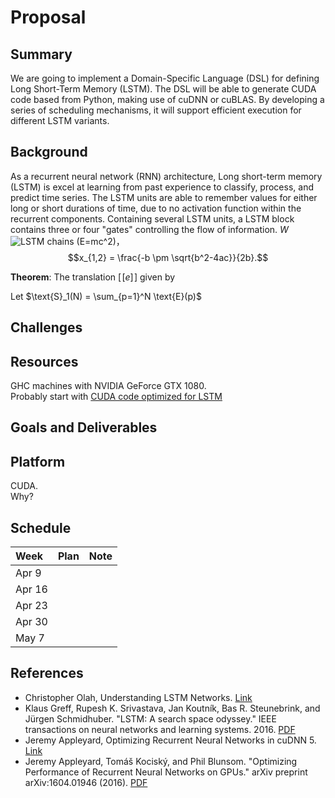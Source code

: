 # Proposal

## Summary
<!--Summarize your project in no more than 2-3 sentences. Describe what you plan to do and what parallel systems you will be working with. -->

We are going to implement a Domain-Specific Language (DSL) for defining Long Short-Term Memory (LSTM). The DSL will be able to generate CUDA code based from Python, making use of cuDNN or cuBLAS. By developing a series of scheduling mechanisms, it will support efficient execution for different LSTM variants.

## Background
<!--If your project involves accelerating a compute-intensive application, describe the application or piece of the application you are going to implement in more detail. This description need only be a few paragraphs. It might be helpful to include a block diagram or pseudocode of the basic idea. An important detail is what aspects of the problem might benefit from parallelism? and why?-->
As a recurrent neural network (RNN) architecture, Long short-term memory (LSTM) is excel at learning from past experience to classify, process, and predict time series. The LSTM units are able to remember values for either long or short durations of time, due to no activation function within the recurrent components. Containing several LSTM units, a LSTM block contains three or four "gates" controlling the flow of information.  $W$
![LSTM chains](http://colah.github.io/posts/2015-08-Understanding-LSTMs/img/LSTM3-chain.png)
(E=mc^2)，$$x_{1,2} = \frac{-b \pm \sqrt{b^2-4ac}}{2b}.$$

**Theorem**: The translation $[\![e]\!]$ given by

Let $\text{S}_1(N) = \sum_{p=1}^N \text{E}(p)$



## Challenges
<!--Describe why the problem is challenging. What aspects of the problem might make it difficult to parallelize? In other words, what to you hope to learn by doing the project?

- Describe the workload: what are the dependencies, what are its memory access characteristics? (is there locality? is there a high communication to computation ratio?), is there divergent execution?
- Describe constraints: What are the properties of the system that make mapping the workload to it challenging?
-->

## Resources
<!--Describe the resources (type of computers, starter code, etc.) you will use. What code base will you start from? Are you starting from scratch or using an existing piece of code? Is there a book or paper that you are using as a reference (if so, provide a citation)? Are there any other resources you need, but haven't figured out how to obtain yet? Could you benefit from access to any special machines?-->

GHC machines with NVIDIA GeForce GTX 1080.  
Probably start with [CUDA code optimized for LSTM](https://github.com/parallel-forall/code-samples/tree/master/posts/rnn)

## Goals and Deliverables
<!--Describe the deliverables or goals of your project.-->

## Platform
<!--Describe why the platform (computer and/or language) you have chosen is a good one for your needs. Why does it make sense to use this parallel system for the workload you have chosen?-->

CUDA.  
Why?

## Schedule
<!--Produce a schedule for your project. Your schedule should have at least one item to do per week. List what you plan to get done each week from now until the parallelism competition in order to meet your project goals. Keep in mind that due to other classes, you'll have more time to work some weeks than others (work that into the schedule). You will need to re-evaluate your progress at the end of each week and update this schedule accordingly. Note the intermediate checkpoint deadline is April 25th. In your schedule we encourage you to be precise as precise as possible. It's often helpful to work backward in time from your deliverables and goals, writing down all the little things you'll need to do (establish the dependencies!).-->

| Week | Plan | Note |
| :--- |:---| :---|
| Apr 9 |   |   |
| Apr 16 |   |   |
| Apr 23 |   |   |
| Apr 30 |   |   |
| May 7 |   |   |

## References
- Christopher Olah, Understanding LSTM Networks. [Link](http://colah.github.io/posts/2015-08-Understanding-LSTMs/)
- Klaus Greff, Rupesh K. Srivastava, Jan Koutník, Bas R. Steunebrink, and Jürgen Schmidhuber. "LSTM: A search space odyssey." IEEE transactions on neural networks and learning systems. 2016. [PDF](https://arxiv.org/pdf/1503.04069.pdf)
- Jeremy Appleyard, Optimizing Recurrent Neural Networks in cuDNN 5. [Link](https://devblogs.nvidia.com/parallelforall/optimizing-recurrent-neural-networks-cudnn-5/)
- Jeremy Appleyard, Tomáš Kociský, and Phil Blunsom. "Optimizing Performance of Recurrent Neural Networks on GPUs." arXiv preprint arXiv:1604.01946 (2016). [PDF](https://arxiv.org/pdf/1604.01946.pdf)
